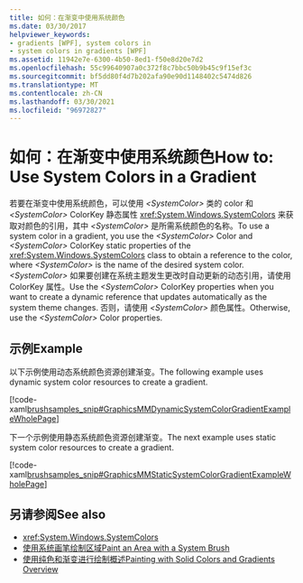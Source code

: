 ```yaml
---
title: 如何：在渐变中使用系统颜色
ms.date: 03/30/2017
helpviewer_keywords:
- gradients [WPF], system colors in
- system colors in gradients [WPF]
ms.assetid: 11942e7e-6300-4b50-8ed1-f50e8d20e7d2
ms.openlocfilehash: 55c99640907a0c372f8c7bbc50b9b45c9f15ef3c
ms.sourcegitcommit: bf5dd80f4d7b202afa90e90d1148402c5474d826
ms.translationtype: MT
ms.contentlocale: zh-CN
ms.lasthandoff: 03/30/2021
ms.locfileid: "96972827"
---
```

# <a name="how-to-use-system-colors-in-a-gradient"></a><span data-ttu-id="e5b9a-102">如何：在渐变中使用系统颜色</span><span class="sxs-lookup"><span data-stu-id="e5b9a-102">How to: Use System Colors in a Gradient</span></span>
<span data-ttu-id="e5b9a-103">若要在渐变中使用系统颜色，可以使用 *\<SystemColor>* 类的 color 和 *\<SystemColor>* ColorKey 静态属性 <xref:System.Windows.SystemColors> 来获取对颜色的引用，其中 *\<SystemColor>* 是所需系统颜色的名称。</span><span class="sxs-lookup"><span data-stu-id="e5b9a-103">To use a system color in a gradient, you use the *\<SystemColor>* Color and *\<SystemColor>* ColorKey static properties of the <xref:System.Windows.SystemColors> class to obtain a reference to the color, where *\<SystemColor>* is the name of the desired system color.</span></span> <span data-ttu-id="e5b9a-104">*\<SystemColor>* 如果要创建在系统主题发生更改时自动更新的动态引用，请使用 ColorKey 属性。</span><span class="sxs-lookup"><span data-stu-id="e5b9a-104">Use the *\<SystemColor>* ColorKey properties when you want to create a dynamic reference that updates automatically as the system theme changes.</span></span> <span data-ttu-id="e5b9a-105">否则，请使用 *\<SystemColor>* 颜色属性。</span><span class="sxs-lookup"><span data-stu-id="e5b9a-105">Otherwise, use the *\<SystemColor>* Color properties.</span></span>  
  
## <a name="example"></a><span data-ttu-id="e5b9a-106">示例</span><span class="sxs-lookup"><span data-stu-id="e5b9a-106">Example</span></span>  
 <span data-ttu-id="e5b9a-107">以下示例使用动态系统颜色资源创建渐变。</span><span class="sxs-lookup"><span data-stu-id="e5b9a-107">The following example uses dynamic system color resources to create a gradient.</span></span>  
  
 [!code-xaml[brushsamples_snip#GraphicsMMDynamicSystemColorGradientExampleWholePage](~/samples/snippets/csharp/VS_Snippets_Wpf/brushsamples_snip/CS/DynamicSystemColorExample.xaml#graphicsmmdynamicsystemcolorgradientexamplewholepage)]  
  
 <span data-ttu-id="e5b9a-108">下一个示例使用静态系统颜色资源创建渐变。</span><span class="sxs-lookup"><span data-stu-id="e5b9a-108">The next example uses static system color resources to create a gradient.</span></span>  
  
 [!code-xaml[brushsamples_snip#GraphicsMMStaticSystemColorGradientExampleWholePage](~/samples/snippets/csharp/VS_Snippets_Wpf/brushsamples_snip/CS/StaticSystemColorExample.xaml#graphicsmmstaticsystemcolorgradientexamplewholepage)]  
  
## <a name="see-also"></a><span data-ttu-id="e5b9a-109">另请参阅</span><span class="sxs-lookup"><span data-stu-id="e5b9a-109">See also</span></span>

- <xref:System.Windows.SystemColors>
- [<span data-ttu-id="e5b9a-110">使用系统画笔绘制区域</span><span class="sxs-lookup"><span data-stu-id="e5b9a-110">Paint an Area with a System Brush</span></span>](how-to-paint-an-area-with-a-system-brush.md)
- [<span data-ttu-id="e5b9a-111">使用纯色和渐变进行绘制概述</span><span class="sxs-lookup"><span data-stu-id="e5b9a-111">Painting with Solid Colors and Gradients Overview</span></span>](painting-with-solid-colors-and-gradients-overview.md)
